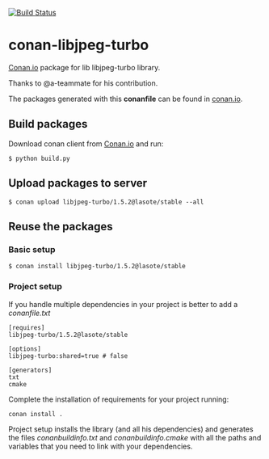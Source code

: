 [![Build Status](https://travis-ci.org/lasote/conan-libjpeg-turbo.svg)](https://travis-ci.org/lasote/conan-libjpeg-turbo)


# conan-libjpeg-turbo

[Conan.io](https://conan.io) package for lib libjpeg-turbo library.

Thanks to @a-teammate for his contribution.

The packages generated with this **conanfile** can be found in [conan.io](https://conan.io/source/libjpeg-turbo/1.5.2/lasote/stable).

## Build packages

Download conan client from [Conan.io](https://conan.io) and run:

    $ python build.py

## Upload packages to server

    $ conan upload libjpeg-turbo/1.5.2@lasote/stable --all
    
## Reuse the packages

### Basic setup

    $ conan install libjpeg-turbo/1.5.2@lasote/stable
    
### Project setup

If you handle multiple dependencies in your project is better to add a *conanfile.txt*
    
    [requires]
    libjpeg-turbo/1.5.2@lasote/stable

    [options]
    libjpeg-turbo:shared=true # false
    
    [generators]
    txt
    cmake

Complete the installation of requirements for your project running:</small></span>

    conan install . 

Project setup installs the library (and all his dependencies) and generates the files *conanbuildinfo.txt* and *conanbuildinfo.cmake* with all the paths and variables that you need to link with your dependencies.

